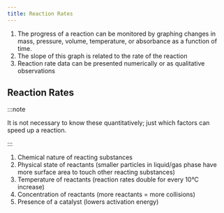 ```yaml
---
title: Reaction Rates
---
```


1. The progress of a reaction can be monitored by graphing changes in mass, pressure, volume, temperature, or absorbance as a function of time.
2. The slope of this graph is related to the rate of the reaction
3. Reaction rate data can be presented numerically or as qualitative observations

## Reaction Rates

:::note

It is not necessary to know these quantitatively; just which factors can speed up a reaction.

:::

1. Chemical nature of reacting substances
2. Physical state of reactants (smaller particles in liquid/gas phase have more surface area to touch other reacting substances)
3. Temperature of reactants (reaction rates double for every 10°C increase)
4. Concentration of reactants (more reactants = more collisions)
5. Presence of a catalyst (lowers activation energy)